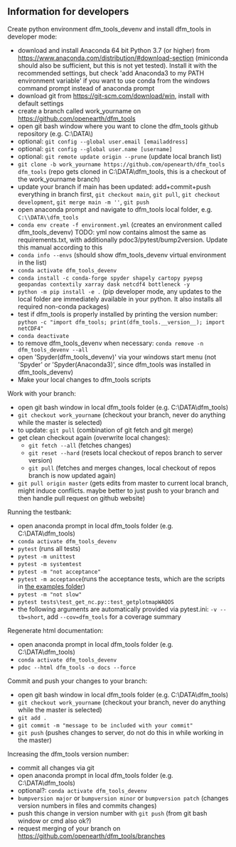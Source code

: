 Information for developers
--------

Create python environment dfm_tools_devenv and install dfm_tools in developer mode:

- download and install Anaconda 64 bit Python 3.7 (or higher) from https://www.anaconda.com/distribution/#download-section (miniconda should also be sufficient, but this is not yet tested). Install it with the recommended settings, but check 'add Anaconda3 to my PATH environment variable' if you want to use conda from the windows command prompt instead of anaconda prompt
- download git from https://git-scm.com/download/win, install with default settings
- create a branch called work_yourname on https://github.com/openearth/dfm_tools
- open git bash window where you want to clone the dfm_tools github repository (e.g. C:\\DATA\\)
- optional: ``git config --global user.email [emailaddress]``
- optional: ``git config --global user.name [username]``
- optional: ``git remote update origin --prune`` (update local branch list)
- ``git clone -b work_yourname https://github.com/openearth/dfm_tools dfm_tools`` (repo gets cloned in C:\\DATA\\dfm_tools, this is a checkout of the work_yourname branch)
- update your branch if main has been updated: add+commit+push everything in branch first, ``git checkout main``, ``git pull``, ``git checkout development``, ``git merge main -m ''``, ``git push``
- open anaconda prompt and navigate to dfm_tools local folder, e.g. ``C:\\DATA\\dfm_tools``
- ``conda env create -f environment.yml`` (creates an environment called dfm_tools_devenv) TODO: yml now contains almost the same as requirements.txt, with additionally pdoc3/pytest/bump2version. Update this manual according to this
- ``conda info --envs`` (should show dfm_tools_devenv virtual environment in the list)
- ``conda activate dfm_tools_devenv``
- ``conda install -c conda-forge spyder shapely cartopy pyepsg geopandas contextily xarray dask netcdf4 bottleneck -y``
- ``python -m pip install -e .`` (pip developer mode, any updates to the local folder are immediately available in your python. It also installs all required non-conda packages)
- test if dfm_tools is properly installed by printing the version number: ``python -c "import dfm_tools; print(dfm_tools.__version__); import netCDF4"``
- ``conda deactivate``
- to remove dfm_tools_devenv when necessary: ``conda remove -n dfm_tools_devenv --all``
- open 'Spyder(dfm_tools_devenv)' via your windows start menu (not 'Spyder' or 'Spyder(Anaconda3)', since dfm_tools was installed in dfm_tools_devenv)
- Make your local changes to dfm_tools scripts

Work with your branch:

- open git bash window in local dfm_tools folder (e.g. C:\\DATA\\dfm_tools)
- ``git checkout work_yourname`` (checkout your branch, never do anything while the master is selected)
- to update: ``git pull`` (combination of git fetch and git merge)
- get clean checkout again (overwrite local changes):
	- ``git fetch --all`` (fetches changes)
	- ``git reset --hard`` (resets local checkout of repos branch to server version)
	- ``git pull`` (fetches and merges changes, local checkout of repos branch is now updated again)
- ``git pull origin master`` (gets edits from master to current local branch, might induce conflicts. maybe better to just push to your branch and then handle pull request on github website)

Running the testbank:

- open anaconda prompt in local dfm_tools folder (e.g. C:\\DATA\\dfm_tools)
- ``conda activate dfm_tools_devenv``
- ``pytest`` (runs all tests)
- ``pytest -m unittest``
- ``pytest -m systemtest``
- ``pytest -m "not acceptance"``
- ``pytest -m acceptance``(runs the acceptance tests, which are the scripts in [the examples folder](https://github.com/openearth/dfm_tools/tree/master/tests/examples))
- ``pytest -m "not slow"``
- ``pytest tests\test_get_nc.py::test_getplotmapWAQOS``
- the following arguments are automatically provided via pytest.ini: ``-v --tb=short``, add ``--cov=dfm_tools`` for a coverage summary

Regenerate html documentation:

- open anaconda prompt in local dfm_tools folder (e.g. C:\\DATA\\dfm_tools)
- ``conda activate dfm_tools_devenv``
- ``pdoc --html dfm_tools -o docs --force``

Commit and push your changes to your branch:

- open git bash window in local dfm_tools folder (e.g. C:\\DATA\\dfm_tools)
- ``git checkout work_yourname`` (checkout your branch, never do anything while the master is selected)
- ``git add .``
- ``git commit -m "message to be included with your commit"``
- ``git push`` (pushes changes to server, do not do this in while working in the master)

Increasing the dfm_tools version number:

- commit all changes via git
- open anaconda prompt in local dfm_tools folder (e.g. C:\\DATA\\dfm_tools)
- optional?: ``conda activate dfm_tools_devenv``
- ``bumpversion major`` or ``bumpversion minor`` or ``bumpversion patch`` (changes version numbers in files and commits changes)
- push this change in version number with ``git push`` (from git bash window or cmd also ok?)
- request merging of your branch on https://github.com/openearth/dfm_tools/branches
